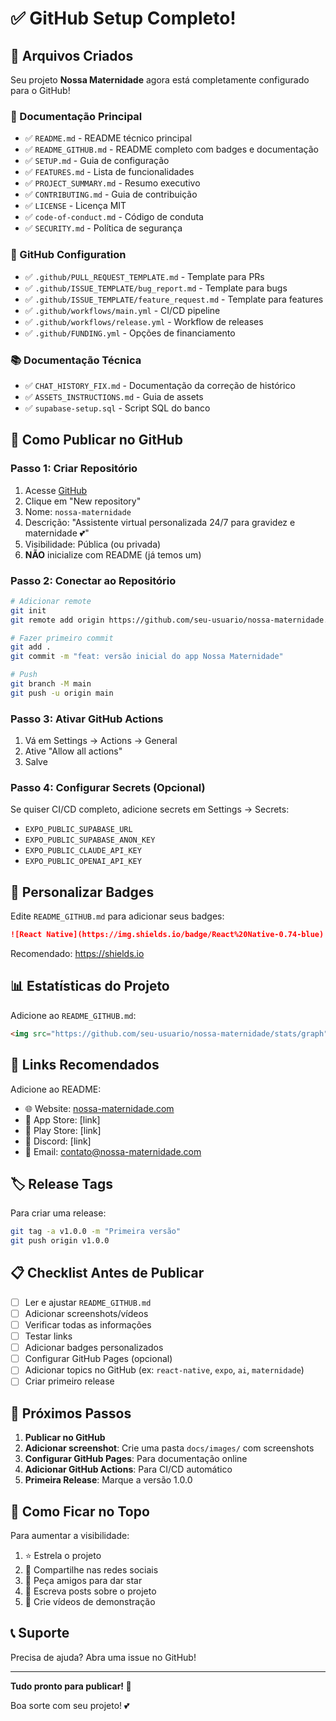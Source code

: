 # ✅ GitHub Setup Completo!

## 🎉 Arquivos Criados

Seu projeto **Nossa Maternidade** agora está completamente configurado para o GitHub!

### 📄 Documentação Principal

- ✅ `README.md` - README técnico principal
- ✅ `README_GITHUB.md` - README completo com badges e documentação
- ✅ `SETUP.md` - Guia de configuração
- ✅ `FEATURES.md` - Lista de funcionalidades
- ✅ `PROJECT_SUMMARY.md` - Resumo executivo
- ✅ `CONTRIBUTING.md` - Guia de contribuição
- ✅ `LICENSE` - Licença MIT
- ✅ `code-of-conduct.md` - Código de conduta
- ✅ `SECURITY.md` - Política de segurança

### 🐙 GitHub Configuration

- ✅ `.github/PULL_REQUEST_TEMPLATE.md` - Template para PRs
- ✅ `.github/ISSUE_TEMPLATE/bug_report.md` - Template para bugs
- ✅ `.github/ISSUE_TEMPLATE/feature_request.md` - Template para features
- ✅ `.github/workflows/main.yml` - CI/CD pipeline
- ✅ `.github/workflows/release.yml` - Workflow de releases
- ✅ `.github/FUNDING.yml` - Opções de financiamento

### 📚 Documentação Técnica

- ✅ `CHAT_HISTORY_FIX.md` - Documentação da correção de histórico
- ✅ `ASSETS_INSTRUCTIONS.md` - Guia de assets
- ✅ `supabase-setup.sql` - Script SQL do banco

## 🚀 Como Publicar no GitHub

### Passo 1: Criar Repositório

1. Acesse [GitHub](https://github.com)
2. Clique em "New repository"
3. Nome: `nossa-maternidade`
4. Descrição: "Assistente virtual personalizada 24/7 para gravidez e maternidade 💕"
5. Visibilidade: Pública (ou privada)
6. **NÃO** inicialize com README (já temos um)

### Passo 2: Conectar ao Repositório

```bash
# Adicionar remote
git init
git remote add origin https://github.com/seu-usuario/nossa-maternidade.git

# Fazer primeiro commit
git add .
git commit -m "feat: versão inicial do app Nossa Maternidade"

# Push
git branch -M main
git push -u origin main
```

### Passo 3: Ativar GitHub Actions

1. Vá em Settings → Actions → General
2. Ative "Allow all actions"
3. Salve

### Passo 4: Configurar Secrets (Opcional)

Se quiser CI/CD completo, adicione secrets em Settings → Secrets:

- `EXPO_PUBLIC_SUPABASE_URL`
- `EXPO_PUBLIC_SUPABASE_ANON_KEY`
- `EXPO_PUBLIC_CLAUDE_API_KEY`
- `EXPO_PUBLIC_OPENAI_API_KEY`

## 🎨 Personalizar Badges

Edite `README_GITHUB.md` para adicionar seus badges:

```markdown
![React Native](https://img.shields.io/badge/React%20Native-0.74-blue)
```

Recomendado: https://shields.io

## 📊 Estatísticas do Projeto

Adicione ao `README_GITHUB.md`:

```html
<img src="https://github.com/seu-usuario/nossa-maternidade/stats/graph" />
```

## 🔗 Links Recomendados

Adicione ao README:

- 🌐 Website: [nossa-maternidade.com](https://...)
- 📱 App Store: [link]
- 🤖 Play Store: [link]
- 💬 Discord: [link]
- 📧 Email: contato@nossa-maternidade.com

## 🏷️ Release Tags

Para criar uma release:

```bash
git tag -a v1.0.0 -m "Primeira versão"
git push origin v1.0.0
```

## 📋 Checklist Antes de Publicar

- [ ] Ler e ajustar `README_GITHUB.md`
- [ ] Adicionar screenshots/vídeos
- [ ] Verificar todas as informações
- [ ] Testar links
- [ ] Adicionar badges personalizados
- [ ] Configurar GitHub Pages (opcional)
- [ ] Adicionar topics no GitHub (ex: `react-native`, `expo`, `ai`, `maternidade`)
- [ ] Criar primeiro release

## 🎯 Próximos Passos

1. **Publicar no GitHub**
2. **Adicionar screenshot**: Crie uma pasta `docs/images/` com screenshots
3. **Configurar GitHub Pages**: Para documentação online
4. **Adicionar GitHub Actions**: Para CI/CD automático
5. **Primeira Release**: Marque a versão 1.0.0

## 🌟 Como Ficar no Topo

Para aumentar a visibilidade:

1. ⭐ Estrela o projeto
2. 📢 Compartilhe nas redes sociais
3. 🤝 Peça amigos para dar star
4. 📝 Escreva posts sobre o projeto
5. 🎥 Crie vídeos de demonstração

## 📞 Suporte

Precisa de ajuda? Abra uma issue no GitHub!

---

**Tudo pronto para publicar! 🚀**

Boa sorte com seu projeto! 💕

